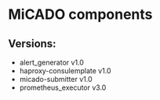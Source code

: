 # MiCADO components

## Versions:
- alert_generator v1.0
- haproxy-consulemplate v1.0
- micado-submitter v1.0
- prometheus_executor v3.0